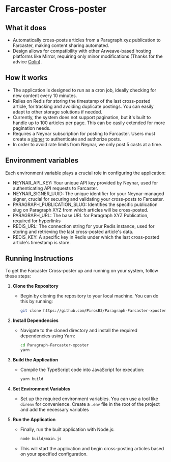 # Farcaster Cross-poster

## What it does
- Automatically cross-posts articles from a Paragraph.xyz publication to Farcaster, making content sharing automated.
- Design allows for compatibility with other Arweave-based hosting platforms like Mirror, requiring only minor modifications (Thanks for the advice [Colin](https://warpcast.com/colin/0xe6a4b3ad)).

## How it works
- The application is designed to run as a cron job, ideally checking for new content every 10 minutes.
- Relies on Redis for storing the timestamp of the last cross-posted article, for tracking and avoiding duplicate postings. You can easily adapt to other storage solutions if needed.
- Currently, the system does not support pagination, but it's built to handle up to 100 articles per page. This can be easily extended for more pagination needs.
- Requires a Neynar subscription for posting to Farcaster. Users must create a [signer](https://docs.neynar.com/docs/write-to-farcaster-with-neynar-managed-signers) to authenticate and authorize posts.
- In order to avoid rate limits from Neynar, we only post 5 casts at a time.

## Environment variables

Each environment variable plays a crucial role in configuring the application:

- NEYNAR_API_KEY: Your unique API key provided by Neynar, used for authenticating API requests to Farcaster.
- NEYNAR_SIGNER_UUID: The unique identifier for your Neynar-managed signer, crucial for securing and validating your cross-posts to Farcaster.
- PARAGRAPH_PUBLICATION_SLUG: Identifies the specific publication slug on Paragraph XYZ from which articles will be cross-posted.
- PARAGRAPH_URL: The base URL for Paragraph XYZ Publication, required for hyperlinks
- REDIS_URL: The connection string for your Redis instance, used for storing and retrieving the last cross-posted article's data.
- REDIS_KEY: A specific key in Redis under which the last cross-posted article's timestamp is store.


## Running Instructions

To get the Farcaster Cross-poster up and running on your system, follow these steps:

1. **Clone the Repository**
   - Begin by cloning the repository to your local machine. You can do this by running:
     ```bash
     git clone https://github.com/PirosB3/Paragraph-Farcaster-xposter.git
     ```

2. **Install Dependencies**
   - Navigate to the cloned directory and install the required dependencies using Yarn:
     ```bash
     cd Paragraph-Farcaster-xposter
     yarn
     ```

3. **Build the Application**
   - Compile the TypeScript code into JavaScript for execution:
     ```bash
     yarn build
     ```

4. **Set Environment Variables**
   - Set up the required environment variables. You can use a tool like `direnv` for convenience. Create a `.env` file in the root of the project and add the necessary variables

5. **Run the Application**
   - Finally, run the built application with Node.js:
     ```bash
     node build/main.js
     ```
   - This will start the application and begin cross-posting articles based on your specified configuration.
